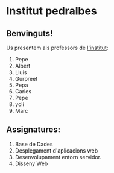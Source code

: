 # Institut pedralbes
## Benvinguts! 
Us presentem als professors de [l'institut](https://www.institutpedralbes.cat/): 

 1. Pepe	
 2. Albert
 3. Lluis
 4. Gurpreet
 5. Pepa
 6. Carles
 5. Pepe
 6. yoli
 7. Marc

 ## Assignatures:
 1. Base de Dades
 2. Desplegament d'aplicacions web
 3. Desenvolupament entorn servidor.
 4. Disseny Web
 

